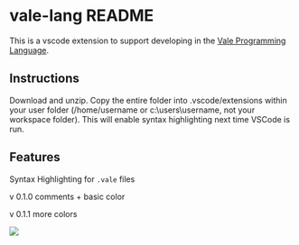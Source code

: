 # vale-lang README

This is a vscode extension to support developing in the [Vale Programming Language](https://vale.dev).

## Instructions
Download and unzip. Copy the entire folder into .vscode/extensions within your user folder (/home/username or c:\users\username, not your workspace folder). This will enable syntax highlighting next time VSCode is run.

## Features

Syntax Highlighting for `.vale` files

v 0.1.0  comments + basic color

v 0.1.1  more colors 

![](images/sh.png)
